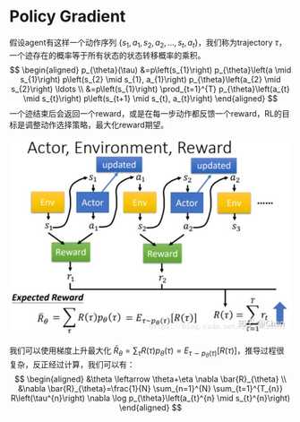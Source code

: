 # Policy Gradient

假设agent有这样一个动作序列 $\{s_1,a_1,s_2,a_2,\dots,s_t,a_t\}$，我们称为trajectory $\tau$，一个迹存在的概率等于所有状态的状态转移概率的乘积。
$$
\begin{aligned}
p_{\theta}(\tau) &=p\left(s_{1}\right) p_{\theta}\left(a \mid s_{1}\right) p\left(s_{2} \mid s_{1}, a_{1}\right) p_{\theta}\left(a_{2} \mid s_{2}\right) \ldots \\
&=p\left(s_{1}\right) \prod_{t=1}^{T} p_{\theta}\left(a_{t} \mid s_{t}\right) p\left(s_{t+1} \mid s_{t}, a_{t}\right)
\end{aligned}
$$
一个迹结束后会返回一个reward，或是在每一步动作都反馈一个reward，RL的目标是调整动作选择策略，最大化reward期望。

![img](.assets/v2-5995bd1fcd5bd09837d996597355ac56_720w.jpg)

我们可以使用梯度上升最大化 $\bar{R}_{\theta}=\sum_{\tau} R(\tau) p_{\theta}(\tau)=E_{\tau \sim p_{\theta}(\tau)}[R(\tau)]$，推导过程很复杂，反正经过计算，我们可以有：
$$
\begin{aligned}
&\theta \leftarrow \theta+\eta \nabla \bar{R}_{\theta} \\
&\nabla \bar{R}_{\theta}=\frac{1}{N} \sum_{n=1}^{N} \sum_{t=1}^{T_{n}} R\left(\tau^{n}\right) \nabla \log p_{\theta}\left(a_{t}^{n} \mid s_{t}^{n}\right)
\end{aligned}
$$
